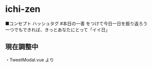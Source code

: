 # ichi-zen

■コンセプト
ハッシュタグ #本日の一善 をつけて今日一日を振り返ろう  
一つでもできれば、きっとあなたにとって「イイ日」


## 現在調整中

・TweetModal.vue より <Dialog>内isOpenのハンドリング# ichi-zen
